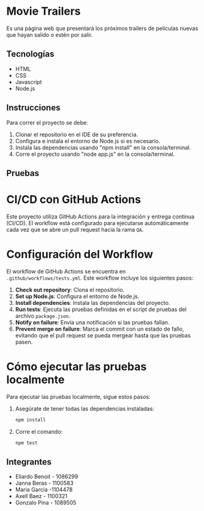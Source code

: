 # Movie Trailers

Es una página web que presentará los próximos trailers de películas nuevas que hayan salido o estén por salir.

## Tecnologías

- HTML
- CSS
- Javascript
- Node.js

## Instrucciones

Para correr el proyecto se debe:

1. Clonar el repositorio en el IDE de su preferencia.
2. Configura e instala el entorno de Node.js si es necesario.
3. Instala las dependencias usando "npm install" en la consola/terminal.
4. Corre el proyecto usando "node app.js" en la consola/terminal.

## Pruebas

# CI/CD con GitHub Actions

Este proyecto utiliza GitHub Actions para la integración y entrega continua (CI/CD). El workflow está configurado para ejecutarse automáticamente cada vez que se abre un pull request hacia la rama `QA`.

# Configuración del Workflow

El workflow de GitHub Actions se encuentra en `.github/workflows/tests.yml`. Este workflow incluye los siguientes pasos:

1. **Check out repository**: Clona el repositorio.
2. **Set up Node.js**: Configura el entorno de Node.js.
3. **Install dependencies**: Instala las dependencias del proyecto.
4. **Run tests**: Ejecuta las pruebas definidas en el script de pruebas del archivo `package.json`.
5. **Notify on failure**: Envía una notificación si las pruebas fallan.
6. **Prevent merge on failure**: Marca el commit con un estado de fallo, evitando que el pull request se pueda mergear hasta que las pruebas pasen.

# Cómo ejecutar las pruebas localmente

Para ejecutar las pruebas localmente, sigue estos pasos:

1. Asegúrate de tener todas las dependencias instaladas:
   ```bash
   npm install

2. Corre el comando:
   ```bash
   npm test
   

## Integrantes

- Eliardo Benoit - 1086299
- Janna Beras - 1100583 
- Maria Garcia -1104478
- Axell Baez - 1100321
- Gonzalo Pina - 1089505

